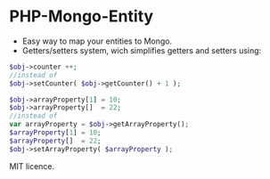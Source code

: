 PHP-Mongo-Entity
=========

* Easy way to map your entities to Mongo.
* Getters/setters system, wich simplifies getters and setters using:
```php
$obj->counter ++;
//instead of 
$obj->setCounter( $obj->getCounter() + 1 );

$obj->arrayProperty[1] = 10;
$obj->arrayProperty[]  = 22;
//instead of
var arrayProperty = $obj->getArrayProperty();
$arrayProperty[1] = 10;
$arrayProperty[]  = 22;
$obj->setArrayProperty( $arrayProperty );
```

MIT licence.